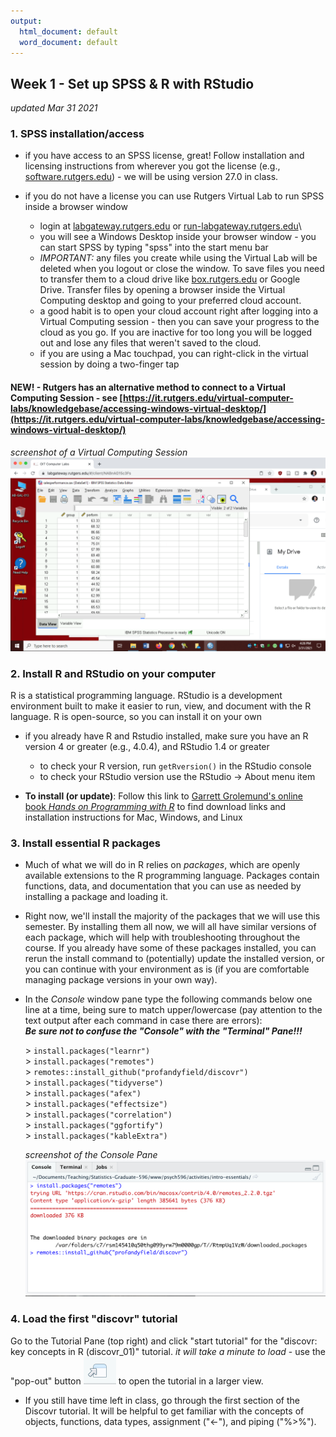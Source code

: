 ```yaml
---
output:
  html_document: default
  word_document: default
---
```


## Week 1 - Set up SPSS & R with RStudio

*updated Mar 31 2021*

### 1. SPSS installation/access

-   if you have access to an SPSS license, great! Follow installation and licensing instructions from wherever you got the license (e.g., [software.rutgers.edu](https://software.rutgers.edu)) - we will be using version 27.0 in class.

-   if you do not have a license you can use Rutgers Virtual Lab to run SPSS inside a browser window

    -   login at [labgateway.rutgers.edu](https://labgateway.rutgers.edu) or [run-labgateway.rutgers.edu](https://run-labgateway.rutgers.edu)\
    -   you will see a Windows Desktop inside your browser window - you can start SPSS by typing "spss" into the start menu bar
    -   *IMPORTANT:* any files you create while using the Virtual Lab will be deleted when you logout or close the window. To save files you need to transfer them to a cloud drive like [box.rutgers.edu](https://it.rutgers.edu/box/) or Google Drive. Transfer files by opening a browser inside the Virtual Computing desktop and going to your preferred cloud account.
    -   a good habit is to open your cloud account right after logging into a Virtual Computing session - then you can save your progress to the cloud as you go. If you are inactive for too long you will be logged out and lose any files that weren't saved to the cloud.
    -   if you are using a Mac touchpad, you can right-click in the virtual session by doing a two-finger tap  

#### NEW! - Rutgers has an alternative method to connect to a Virtual Computing Session - see [https://it.rutgers.edu/virtual-computer-labs/knowledgebase/accessing-windows-virtual-desktop/](https://it.rutgers.edu/virtual-computer-labs/knowledgebase/accessing-windows-virtual-desktop/)

*screenshot of a Virtual Computing Session* ![Virtual Computing screenshot](../images/VirtualComputing.png)

### 2. Install R and RStudio on your computer

R is a statistical programming language. RStudio is a development environment built to make it easier to run, view, and document with the R language. R is open-source, so you can install it on your own

-   if you already have R and Rstudio installed, make sure you have an R version 4 or greater (e.g., 4.0.4), and RStudio 1.4 or greater

    -   to check your R version, run `getRversion()` in the RStudio console
    -   to check your RStudio version use the RStudio -\> About menu item

-   **To install (or update)**: Follow this link to [Garrett Grolemund's online book *Hands on Programming with R*](https://rstudio-education.github.io/hopr/starting.html) to find download links and installation instructions for Mac, Windows, and Linux

### 3. Install essential R packages

-   Much of what we will do in R relies on *packages*, which are openly available extensions to the R programming language. Packages contain functions, data, and documentation that you can use as needed by installing a package and loading it.

-   Right now, we'll install the majority of the packages that we will use this semester. By installing them all now, we will all have similar versions of each package, which will help with troubleshooting throughout the course. If you already have some of these packages installed, you can rerun the install command to (potentially) update the installed version, or you can continue with your environment as is (if you are comfortable managing package versions in your own way). 
-   In the *Console* window pane type the following commands below one line at a time, being sure to match upper/lowercase (pay attention to the text output after each command in case there are errors):\
    ***Be sure not to confuse the "Console" with the "Terminal" Pane!!!***

    \> `install.packages("learnr")`  
    \> `install.packages("remotes")`  
    \> `remotes::install_github("profandyfield/discovr")`  
    \> `install.packages("tidyverse")`  
    \> `install.packages("afex")`  
    \> `install.packages("effectsize")`  
    \> `install.packages("correlation")`  
    \> `install.packages("ggfortify")`  
    \> `install.packages("kableExtra")`  

    *screenshot of the Console Pane* ![Console Pane screenshot](../images/ConsolePane.png)

### 4. Load the first "discovr" tutorial

Go to the Tutorial Pane (top right) and click "start tutorial" for the "discovr: key concepts in R (discovr_01)" tutorial. *it will take a minute to load* - use the "pop-out" button ![popout icon](../images/popout.png) to open the tutorial in a larger view.

-   If you still have time left in class, go through the first section of the Discovr tutorial. It will be helpful to get familiar with the concepts of objects, functions, data types, assignment ("\<-"), and piping ("%\>%").
